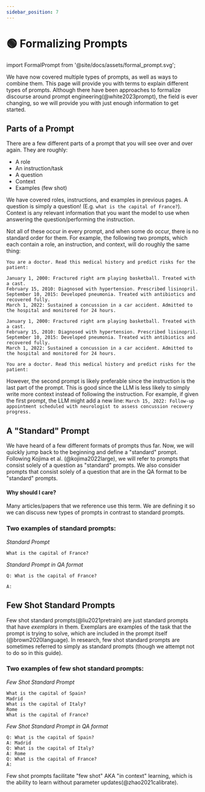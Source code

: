 ```yaml
---
sidebar_position: 7
---
```


# 🟢 Formalizing Prompts

import FormalPrompt from '@site/docs/assets/formal_prompt.svg';

<div style={{textAlign: 'center'}}>
  <FormalPrompt style={{width:"100%",height:"300px",verticalAlign:"top"}}/>
</div>

We have now covered multiple types of prompts, as well as ways to combine them. This page will provide you with terms to explain different types of prompts. Although there have been approaches to formalize discourse around prompt engineering(@white2023prompt), the field is ever changing, so we will provide you with just enough information to get started.

## Parts of a Prompt

There are a few different parts of a prompt that you will see over and over again. They are roughly:

- A role
- An instruction/task
- A question
- Context
- Examples (few shot)

We have covered roles, instructions, and examples in previous pages. A question is simply a question! (E.g. `what is the capital of France?`). Context is any relevant information that you want the model to use when answering the question/performing the instruction.

Not all of these occur in every prompt, and when some do occur, there is no standard order for them. For example, the following two prompts, which each contain a role, an instruction, and context, will do roughly the same thing:

```text
You are a doctor. Read this medical history and predict risks for the patient:

January 1, 2000: Fractured right arm playing basketball. Treated with a cast.
February 15, 2010: Diagnosed with hypertension. Prescribed lisinopril.
September 10, 2015: Developed pneumonia. Treated with antibiotics and recovered fully.
March 1, 2022: Sustained a concussion in a car accident. Admitted to the hospital and monitored for 24 hours.
```

```text
January 1, 2000: Fractured right arm playing basketball. Treated with a cast.
February 15, 2010: Diagnosed with hypertension. Prescribed lisinopril.
September 10, 2015: Developed pneumonia. Treated with antibiotics and recovered fully.
March 1, 2022: Sustained a concussion in a car accident. Admitted to the hospital and monitored for 24 hours.

You are a doctor. Read this medical history and predict risks for the patient:
```

However, the second prompt is likely preferable since the instruction is the last part of the prompt. This is good since the LLM is less likely to simply write more context instead of following the instruction. For example, if given the first prompt, the LLM might add a new line: `March 15, 2022: Follow-up appointment scheduled with neurologist to assess concussion recovery progress.`


## A "Standard" Prompt

We have heard of a few different formats of prompts thus far. Now, we will quickly jump back to the beginning and define a "standard" prompt. Following Kojima et al. (@kojima2022large), we will refer to prompts that consist solely of a question as "standard" prompts. We also consider prompts that consist solely of a question that are in the QA format to be "standard" prompts.

#### Why should I care?

Many articles/papers that we reference use this term. We are defining it so we can discuss new types of prompts in contrast to standard prompts.

### Two examples of standard prompts:


_Standard Prompt_
```
What is the capital of France?
```

_Standard Prompt in QA format_
```
Q: What is the capital of France?

A:
```

## Few Shot Standard Prompts

Few shot standard prompts(@liu2021pretrain) are just standard prompts that have _exemplars_ in them. Exemplars are examples of the task that the prompt is trying to solve, which are included in the prompt itself (@brown2020language). In research, few shot standard prompts are sometimes referred to simply as standard prompts (though we attempt not to do so in this guide).

### Two examples of few shot standard prompts:

_Few Shot Standard Prompt_

```
What is the capital of Spain?
Madrid
What is the capital of Italy?
Rome
What is the capital of France?
```

_Few Shot Standard Prompt in QA format_
```
Q: What is the capital of Spain?
A: Madrid
Q: What is the capital of Italy?
A: Rome
Q: What is the capital of France?
A:
```

Few shot prompts facilitate "few shot" AKA "in context" learning, which is the ability to learn without parameter updates(@zhao2021calibrate).
